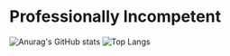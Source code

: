 # Professionally Incompetent

![Anurag's GitHub stats](https://github-readme-stats-ickythebiggys-projects.vercel.app/api?username=IckyTheBiggy&show_icons=true&theme=transparent)
![Top Langs](https://github-readme-stats-ickythebiggys-projects.vercel.app/api/top-langs/?username=IckyTheBiggy&layout=compact&hide=html,javascript,shaderlab,roff,nix,lua,scss,scheme,css,java,mathematica,makefile,kotlin,python,gdscript,aspnet,shell,objective-c,objective-c%2B%2B,asp%2Enet,powershell,haskell&langs_count=8&theme=transparent&size_weight=0.5&count_weight=0.5&exclude_repo=https://github.com/IckyTheBiggy/.dotfiles,https://github.com/IckyTheBiggy/Hyprland.git)
